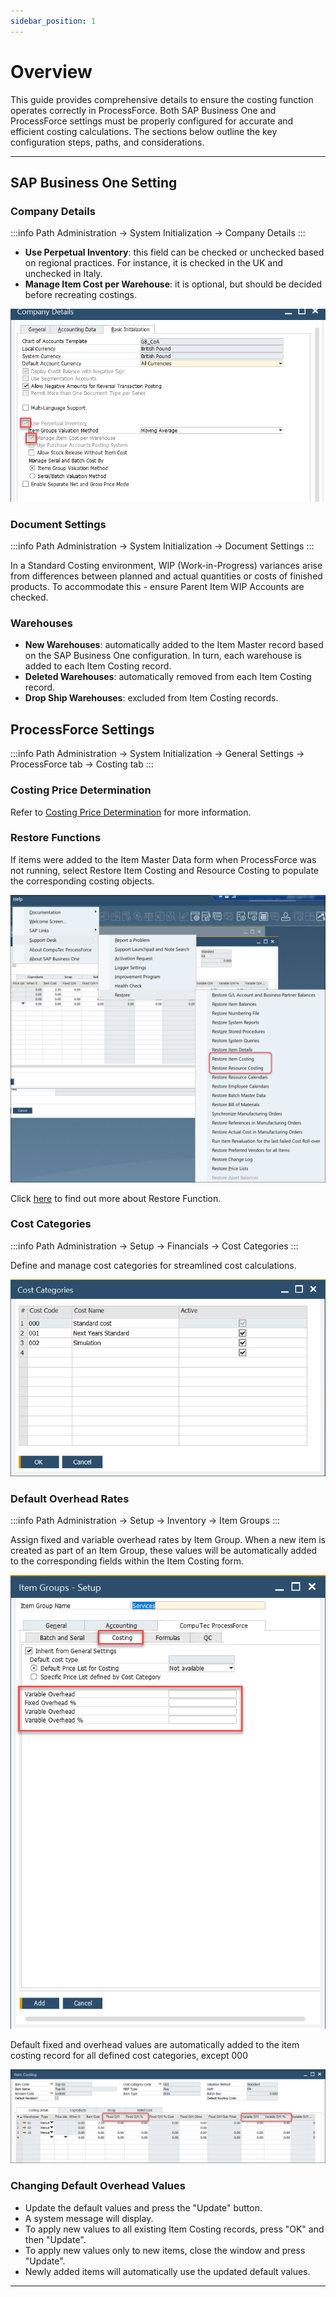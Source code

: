 ```yaml
---
sidebar_position: 1
---
```


# Overview

This guide provides comprehensive details to ensure the costing function operates correctly in ProcessForce. Both SAP Business One and ProcessForce settings must be properly configured for accurate and efficient costing calculations. The sections below outline the key configuration steps, paths, and considerations.

---

## SAP Business One Setting

### Company Details

:::info Path
    Administration → System Initialization → Company Details
:::

- **Use Perpetual Inventory**: this field can be checked or unchecked based on regional practices. For instance, it is checked in the UK and unchecked in Italy.
- **Manage Item Cost per Warehouse**: it is optional, but should be decided before recreating costings.

![company Details](./media/overview/company-details.webp)

### Document Settings

:::info Path
    Administration → System Initialization → Document Settings
:::

In a Standard Costing environment, WIP (Work-in-Progress) variances arise from differences between planned and actual quantities or costs of finished products. To accommodate this - ensure Parent Item WIP Accounts are checked.

### Warehouses

- **New Warehouses**: automatically added to the Item Master record based on the SAP Business One configuration. In turn, each warehouse is added to each Item Costing record.
- **Deleted Warehouses**: automatically removed from each Item Costing record.
- **Drop Ship Warehouses**: excluded from Item Costing records.

## ProcessForce Settings

:::info Path
    Administration → System Initialization → General Settings → ProcessForce tab → Costing tab
:::

### Costing Price Determination

Refer to [Costing Price Determination](./costing-price-determination.md) for more information.

### Restore Functions

If items were added to the Item Master Data form when ProcessForce was not running, select Restore Item Costing and Resource Costing to populate the corresponding costing objects.

![Restore Functions](./media/overview/restore-costing.png)

Click [here](../../system-initialization/data-restore.md) to find out more about Restore Function.

### Cost Categories

:::info Path
    Administration → Setup → Financials → Cost Categories
:::

Define and manage cost categories for streamlined cost calculations.

![Cost Categories](./media/overview/cost-categories.png)

### Default Overhead Rates

:::info Path
    Administration → Setup → Inventory → Item Groups
:::

Assign fixed and variable overhead rates by Item Group. When a new item is created as part of an Item Group, these values will be automatically added to the corresponding fields within the Item Costing form.

![Overheads](./media/overview/overheads.webp)

Default fixed and overhead values are automatically added to the item costing record for all defined cost categories, except 000

![Item Costing Overheads](./media/overview/item-costing-overheads.png)

### Changing Default Overhead Values

- Update the default values and press the "Update" button.
- A system message will display.
- To apply new values to all existing Item Costing records, press "OK" and then "Update".
- To apply new values only to new items, close the window and press "Update".
- Newly added items will automatically use the updated default values.

---
